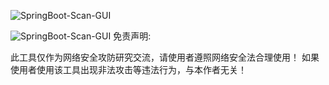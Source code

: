 ![SpringBoot-Scan-GUI](https://socialify.git.ci/MertSec/pocs/image?description=1&descriptionEditable=%E4%B8%80%E6%AC%BE%E4%BA%BF%E8%B5%9B%E9%80%9A%E7%94%B5%E5%AD%90%E6%96%87%E6%A1%A3%E5%91%BD%E4%BB%A4%E6%89%A7%E8%A1%8C%E6%A3%80%E6%B5%8B%E5%9B%BE%E5%BD%A2%E5%8C%96%E5%B7%A5%E5%85%B7&forks=1&issues=1&language=1&name=1&owner=1&pulls=1&stargazers=1&theme=Light)


![SpringBoot-Scan-GUI](https://s1.locimg.com/2023/08/22/b94ce421fe5e1.png)
免责声明:

此工具仅作为网络安全攻防研究交流，请使用者遵照网络安全法合理使用！ 如果使用者使用该工具出现非法攻击等违法行为，与本作者无关！

